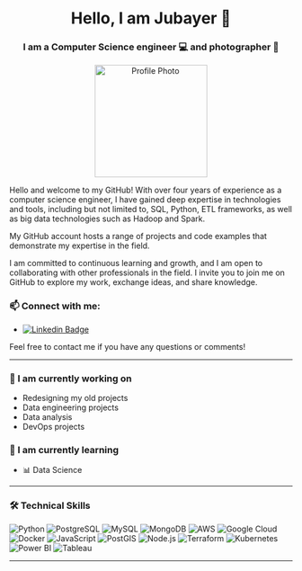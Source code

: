 <h1 align="center">Hello, I am Jubayer 👋</h1>
<h3 align="center">I am a Computer Science engineer 💻 and photographer 📸</h3>

<p align="center">
  <img src="https://avatars.githubusercontent.com/u/your-profile-photo.png" alt="Profile Photo" width="200" height="200">
</p>

Hello and welcome to my GitHub! With over four years of experience as a computer science engineer, I have gained deep expertise in technologies and tools, including but not limited to, SQL, Python, ETL frameworks, as well as big data technologies such as Hadoop and Spark.

My GitHub account hosts a range of projects and code examples that demonstrate my expertise in the field. 

I am committed to continuous learning and growth, and I am open to collaborating with other professionals in the field. I invite you to join me on GitHub to explore my work, exchange ideas, and share knowledge.

### 📫 Connect with me:

- [![Linkedin Badge](https://img.shields.io/badge/-LinkedIn-blue?style=flat&logo=Linkedin&logoColor=white)](https://www.linkedin.com/in/jubayer-islam-42a408270/)

Feel free to contact me if you have any questions or comments!

---

### 🌱 I am currently working on

- Redesigning my old projects
- Data engineering projects
- Data analysis
- DevOps projects

### 🌿 I am currently learning

- 📊 Data Science

---

### 🛠️ Technical Skills

![Python](https://img.shields.io/badge/-Python-333333?style=flat&logo=python)
![PostgreSQL](https://img.shields.io/badge/-PostgreSQL-333333?style=flat&logo=postgresql)
![MySQL](https://img.shields.io/badge/-MySQL-333333?style=flat&logo=mysql)
![MongoDB](https://img.shields.io/badge/-MongoDB-333333?style=flat&logo=mongodb)
![AWS](https://img.shields.io/badge/-AWS-333333?style=flat&logo=amazon-aws)
![Google Cloud](https://img.shields.io/badge/-Google%20Cloud-333333?style=flat&logo=google-cloud)
![Docker](https://img.shields.io/badge/-Docker-333333?style=flat&logo=docker)
![JavaScript](https://img.shields.io/badge/-JavaScript-333333?style=flat&logo=javascript)
![PostGIS](https://img.shields.io/badge/-PostGIS-333333?style=flat&logo=postgis)
![Node.js](https://img.shields.io/badge/-Node.js-333333?style=flat&logo=node.js)
![Terraform](https://img.shields.io/badge/-Terraform-333333?style=flat&logo=terraform)
![Kubernetes](https://img.shields.io/badge/-Kubernetes-333333?style=flat&logo=kubernetes)
![Power BI](https://img.shields.io/badge/-Power%20BI-333333?style=flat&logo=power-bi)
![Tableau](https://img.shields.io/badge/-Tableau-333333?style=flat&logo=tableau)

---
